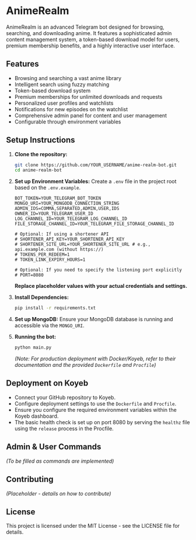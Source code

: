 # AnimeRealm

AnimeRealm is an advanced Telegram bot designed for browsing, searching, and downloading anime. It features a sophisticated admin content management system, a token-based download model for users, premium membership benefits, and a highly interactive user interface.

## Features

*   Browsing and searching a vast anime library
*   Intelligent search using fuzzy matching
*   Token-based download system
*   Premium memberships for unlimited downloads and requests
*   Personalized user profiles and watchlists
*   Notifications for new episodes on the watchlist
*   Comprehensive admin panel for content and user management
*   Configurable through environment variables

## Setup Instructions

1.  **Clone the repository:**
    ```bash
    git clone https://github.com/YOUR_USERNAME/anime-realm-bot.git
    cd anime-realm-bot
    ```

2.  **Set up Environment Variables:**
    Create a `.env` file in the project root based on the `.env.example`.
    ```env
    BOT_TOKEN=YOUR_TELEGRAM_BOT_TOKEN
    MONGO_URI=YOUR_MONGODB_CONNECTION_STRING
    ADMIN_IDS=COMMA,SEPARATED,ADMIN,USER,IDS
    OWNER_ID=YOUR_TELEGRAM_USER_ID
    LOG_CHANNEL_ID=YOUR_TELEGRAM_LOG_CHANNEL_ID
    FILE_STORAGE_CHANNEL_ID=YOUR_TELEGRAM_FILE_STORAGE_CHANNEL_ID

    # Optional: If using a shortener API
    # SHORTENER_API_KEY=YOUR_SHORTENER_API_KEY
    # SHORTENER_SITE_URL=YOUR_SHORTENER_SITE_URL # e.g., api.example.com (without https://)
    # TOKENS_PER_REDEEM=1
    # TOKEN_LINK_EXPIRY_HOURS=1

    # Optional: If you need to specify the listening port explicitly
    # PORT=8080
    ```
    **Replace placeholder values with your actual credentials and settings.**

3.  **Install Dependencies:**
    ```bash
    pip install -r requirements.txt
    ```

4.  **Set up MongoDB:**
    Ensure your MongoDB database is running and accessible via the `MONGO_URI`.

5.  **Running the bot:**
    ```bash
    python main.py
    ```
    *(Note: For production deployment with Docker/Koyeb, refer to their documentation and the provided `Dockerfile` and `Procfile`)*

## Deployment on Koyeb

*   Connect your GitHub repository to Koyeb.
*   Configure deployment settings to use the `Dockerfile` and `Procfile`.
*   Ensure you configure the required environment variables within the Koyeb dashboard.
*   The basic health check is set up on port 8080 by serving the `healthz` file using the `release` process in the Procfile.

## Admin & User Commands

*(To be filled as commands are implemented)*

## Contributing

*(Placeholder - details on how to contribute)*

## License

This project is licensed under the MIT License - see the LICENSE file for details.
